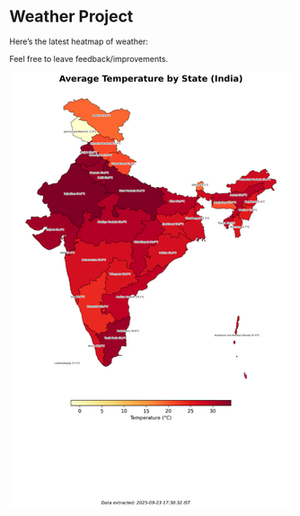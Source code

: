 # Weather Project

Here’s the latest heatmap of weather:

Feel free to leave feedback/improvements.

![India Heatmap](docs/assets/india_heatmap.png?v=D28BE3)
